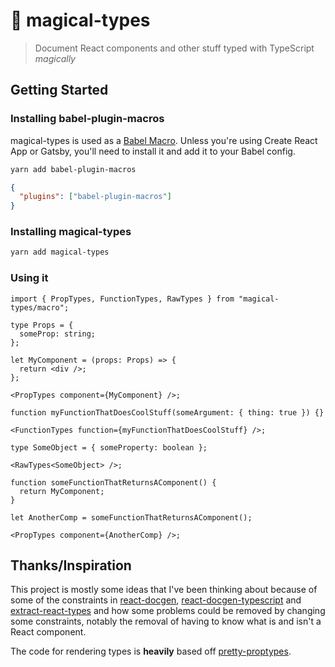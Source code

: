 # 🔮 magical-types

> Document React components and other stuff typed with TypeScript _magically_

## Getting Started

### Installing babel-plugin-macros

magical-types is used as a [Babel Macro](https://github.com/kentcdodds/babel-plugin-macros). Unless you're using Create React App or Gatsby, you'll need to install it and add it to your Babel config.

```bash
yarn add babel-plugin-macros
```

```json
{
  "plugins": ["babel-plugin-macros"]
}
```

### Installing magical-types

```bash
yarn add magical-types
```

### Using it

```tsx
import { PropTypes, FunctionTypes, RawTypes } from "magical-types/macro";

type Props = {
  someProp: string;
};

let MyComponent = (props: Props) => {
  return <div />;
};

<PropTypes component={MyComponent} />;

function myFunctionThatDoesCoolStuff(someArgument: { thing: true }) {}

<FunctionTypes function={myFunctionThatDoesCoolStuff} />;

type SomeObject = { someProperty: boolean };

<RawTypes<SomeObject> />;

function someFunctionThatReturnsAComponent() {
  return MyComponent;
}

let AnotherComp = someFunctionThatReturnsAComponent();

<PropTypes component={AnotherComp} />;
```

## Thanks/Inspiration

This project is mostly some ideas that I've been thinking about because of some of the constraints in [react-docgen](https://github.com/reactjs/react-docgen), [react-docgen-typescript](https://github.com/styleguidist/react-docgen-typescript) and [extract-react-types](https://github.com/atlassian/extract-react-types) and how some problems could be removed by changing some constraints, notably the removal of having to know what is and isn't a React component.

The code for rendering types is **heavily** based off [pretty-proptypes](https://github.com/atlassian/extract-react-types/tree/master/packages/pretty-proptypes).
